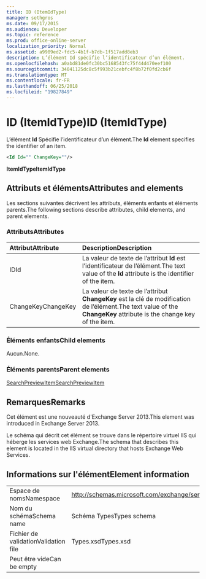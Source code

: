```yaml
---
title: ID (ItemIdType)
manager: sethgros
ms.date: 09/17/2015
ms.audience: Developer
ms.topic: reference
ms.prod: office-online-server
localization_priority: Normal
ms.assetid: a9909ed2-fdc5-4b1f-b7db-1f517add8eb3
description: L’élément Id spécifie l’identificateur d’un élément.
ms.openlocfilehash: a0abd81de0fc30bc5168543fc75f44d470eef100
ms.sourcegitcommit: 34041125dc8c5f993b21cebfc4f8b72f0fd2cb6f
ms.translationtype: MT
ms.contentlocale: fr-FR
ms.lasthandoff: 06/25/2018
ms.locfileid: "19827849"
---
```

# <a name="id-itemidtype"></a><span data-ttu-id="34668-103">ID (ItemIdType)</span><span class="sxs-lookup"><span data-stu-id="34668-103">ID (ItemIdType)</span></span>

<span data-ttu-id="34668-104">L’élément **Id** Spécifie l’identificateur d’un élément.</span><span class="sxs-lookup"><span data-stu-id="34668-104">The **Id** element specifies the identifier of an item.</span></span> 
  
```XML
<Id Id="" ChangeKey=""/>
```

 <span data-ttu-id="34668-105">**ItemIdType**</span><span class="sxs-lookup"><span data-stu-id="34668-105">**ItemIdType**</span></span>
## <a name="attributes-and-elements"></a><span data-ttu-id="34668-106">Attributs et éléments</span><span class="sxs-lookup"><span data-stu-id="34668-106">Attributes and elements</span></span>

<span data-ttu-id="34668-107">Les sections suivantes décrivent les attributs, éléments enfants et éléments parents.</span><span class="sxs-lookup"><span data-stu-id="34668-107">The following sections describe attributes, child elements, and parent elements.</span></span>
  
### <a name="attributes"></a><span data-ttu-id="34668-108">Attributs</span><span class="sxs-lookup"><span data-stu-id="34668-108">Attributes</span></span>

|<span data-ttu-id="34668-109">**Attribut**</span><span class="sxs-lookup"><span data-stu-id="34668-109">**Attribute**</span></span>|<span data-ttu-id="34668-110">**Description**</span><span class="sxs-lookup"><span data-stu-id="34668-110">**Description**</span></span>|
|:-----|:-----|
|<span data-ttu-id="34668-111">ID</span><span class="sxs-lookup"><span data-stu-id="34668-111">Id</span></span>  <br/> |<span data-ttu-id="34668-112">La valeur de texte de l’attribut **Id** est l’identificateur de l’élément.</span><span class="sxs-lookup"><span data-stu-id="34668-112">The text value of the **Id** attribute is the identifier of the item.</span></span>  <br/> |
|<span data-ttu-id="34668-113">ChangeKey</span><span class="sxs-lookup"><span data-stu-id="34668-113">ChangeKey</span></span>  <br/> |<span data-ttu-id="34668-114">La valeur de texte de l’attribut **ChangeKey** est la clé de modification de l’élément.</span><span class="sxs-lookup"><span data-stu-id="34668-114">The text value of the **ChangeKey** attribute is the change key of the item.</span></span>  <br/> |
   
### <a name="child-elements"></a><span data-ttu-id="34668-115">Éléments enfants</span><span class="sxs-lookup"><span data-stu-id="34668-115">Child elements</span></span>

<span data-ttu-id="34668-116">Aucun.</span><span class="sxs-lookup"><span data-stu-id="34668-116">None.</span></span>
  
### <a name="parent-elements"></a><span data-ttu-id="34668-117">Éléments parents</span><span class="sxs-lookup"><span data-stu-id="34668-117">Parent elements</span></span>

[<span data-ttu-id="34668-118">SearchPreviewItem</span><span class="sxs-lookup"><span data-stu-id="34668-118">SearchPreviewItem</span></span>](searchpreviewitem.md)
  
## <a name="remarks"></a><span data-ttu-id="34668-119">Remarques</span><span class="sxs-lookup"><span data-stu-id="34668-119">Remarks</span></span>

<span data-ttu-id="34668-120">Cet élément est une nouveauté d'Exchange Server 2013.</span><span class="sxs-lookup"><span data-stu-id="34668-120">This element was introduced in Exchange Server 2013.</span></span>
  
<span data-ttu-id="34668-121">Le schéma qui décrit cet élément se trouve dans le répertoire virtuel IIS qui héberge les services web Exchange.</span><span class="sxs-lookup"><span data-stu-id="34668-121">The schema that describes this element is located in the IIS virtual directory that hosts Exchange Web Services.</span></span>
  
## <a name="element-information"></a><span data-ttu-id="34668-122">Informations sur l'élément</span><span class="sxs-lookup"><span data-stu-id="34668-122">Element information</span></span>

|||
|:-----|:-----|
|<span data-ttu-id="34668-123">Espace de noms</span><span class="sxs-lookup"><span data-stu-id="34668-123">Namespace</span></span>  <br/> |http://schemas.microsoft.com/exchange/services/2006/types  <br/> |
|<span data-ttu-id="34668-124">Nom du schéma</span><span class="sxs-lookup"><span data-stu-id="34668-124">Schema name</span></span>  <br/> |<span data-ttu-id="34668-125">Schéma Types</span><span class="sxs-lookup"><span data-stu-id="34668-125">Types schema</span></span>  <br/> |
|<span data-ttu-id="34668-126">Fichier de validation</span><span class="sxs-lookup"><span data-stu-id="34668-126">Validation file</span></span>  <br/> |<span data-ttu-id="34668-127">Types.xsd</span><span class="sxs-lookup"><span data-stu-id="34668-127">Types.xsd</span></span>  <br/> |
|<span data-ttu-id="34668-128">Peut être vide</span><span class="sxs-lookup"><span data-stu-id="34668-128">Can be empty</span></span>  <br/> ||
   

